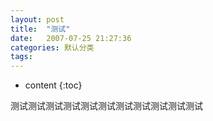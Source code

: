 ```yaml
---
layout: post
title:  "测试"
date:   2007-07-25 21:27:36
categories: 默认分类
tags:
---
```


* content
{:toc}

测试测试测试测试测试测试测试测试测试测试测试
        
